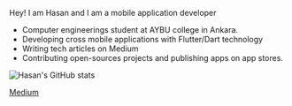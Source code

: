 
Hey! I am Hasan and I am a mobile application developer

 - Computer engineerings student at AYBU college in Ankara.
 - Developing cross mobile applications with Flutter/Dart technology
 - Writing tech articles on Medium
 - Contributing open-sources projects and publishing apps on app stores.

 ![Hasan's GitHub stats](https://github-readme-stats.vercel.app/api?username=hasaneke&show_icons=true)

<a href="https://medium.com/@hasaneke">Medium</a>


